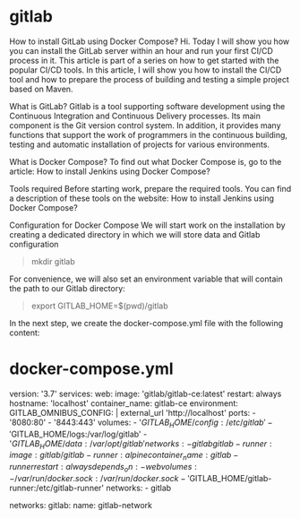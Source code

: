 # gitlab
How to install GitLab using Docker Compose?
Hi. Today I will show you how you can install the GitLab server within an hour and run your first CI/CD process in it.
This article is part of a series on how to get started with the popular CI/CD tools. In this article, I will show you how to install the CI/CD tool and how to prepare the process of building and testing a simple project based on Maven.

What is GitLab?
Gitlab is a tool supporting software development using the Continuous Integration and Continuous Delivery processes. Its main component is the Git version control system. In addition, it provides many functions that support the work of programmers in the continuous building, testing and automatic installation of projects for various environments.

What is Docker Compose?
To find out what Docker Compose is, go to the article: How to install Jenkins using Docker Compose?

Tools required
Before starting work, prepare the required tools. You can find a description of these tools on the website: How to install Jenkins using Docker Compose?

Configuration for Docker Compose
We will start work on the installation by creating a dedicated directory in which we will store data and Gitlab configuration
> mkdir gitlab

For convenience, we will also set an environment variable that will contain the path to our Gitlab directory:

 > export GITLAB_HOME=$(pwd)/gitlab
>

In the next step, we create the docker-compose.yml file with the following content:
> 

# docker-compose.yml
version: '3.7'
services:
  web:
    image: 'gitlab/gitlab-ce:latest'
    restart: always
    hostname: 'localhost'
    container_name: gitlab-ce
    environment:
      GITLAB_OMNIBUS_CONFIG: |
        external_url 'http://localhost'
    ports:
      - '8080:80'
      - '8443:443'
    volumes:
      - '$GITLAB_HOME/config:/etc/gitlab'
      - '$GITLAB_HOME/logs:/var/log/gitlab'
      - '$GITLAB_HOME/data:/var/opt/gitlab'
    networks:
      - gitlab
  gitlab-runner:
    image: gitlab/gitlab-runner:alpine
    container_name: gitlab-runner    
    restart: always
    depends_on:
      - web
    volumes:
      - /var/run/docker.sock:/var/run/docker.sock
      - '$GITLAB_HOME/gitlab-runner:/etc/gitlab-runner'
    networks:
      - gitlab

networks:
  gitlab:
    name: gitlab-network

